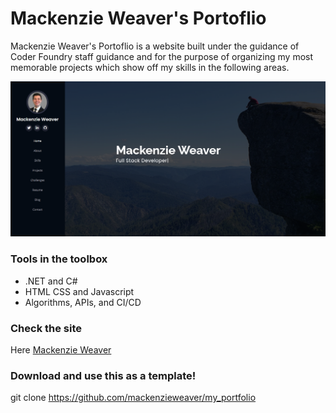 # Mackenzie Weaver's Portoflio

Mackenzie Weaver's Portoflio is a website built under the guidance of Coder Foundry staff guidance and for the purpose of organizing my most memorable projects which show off my skills in the following areas.

![Mackenzie Weaver Portfolio Site Home Page](https://github.com/mackenzieweaver/my_portfolio/blob/master/portfolio/Assets/portfolio.png)

### Tools in the toolbox
  - .NET and C#
  - HTML CSS and Javascript
  - Algorithms, APIs, and CI/CD
  
### Check the site

Here [Mackenzie Weaver](https://mackenzie-weaver.netlify.app/)

### Download and use this as a template!

git clone https://github.com/mackenzieweaver/my_portfolio
